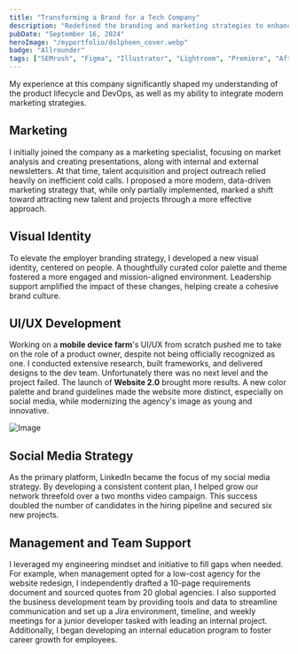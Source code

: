 ```yaml
---
title: "Transforming a Brand for a Tech Company"  
description: "Redefined the branding and marketing strategies to enhance talent attraction and drive project growth."  
pubDate: "September 16, 2024"  
heroImage: "/myportfolio/dolpheen_cover.webp"  
badge: "Allrounder"  
tags: ["SEMrush", "Figma", "Illustrator", "Lightroom", "Premiere", "After Effect", "Jira", "LinkedIn", "Google Ads", "Marketing"]  
---
```


My experience at this company significantly shaped my understanding of the product lifecycle and DevOps, as well as my ability to integrate modern marketing strategies.

## Marketing

I initially joined the company as a marketing specialist, focusing on market analysis and creating presentations, along with internal and external newsletters. At that time, talent acquisition and project outreach relied heavily on inefficient cold calls. I proposed a more modern, data-driven marketing strategy that, while only partially implemented, marked a shift toward attracting new talent and projects through a more effective approach.

## Visual Identity

To elevate the employer branding strategy, I developed a new visual identity, centered on people. A thoughtfully curated color palette and theme fostered a more engaged and mission-aligned environment. Leadership support amplified the impact of these changes, helping create a cohesive brand culture.

## UI/UX Development

Working on a **mobile device farm**'s UI/UX from scratch pushed me to take on the role of a product owner, despite not being officially recognized as one. I conducted extensive research, built frameworks, and delivered designs to the dev team. Unfortunately there was no next level and the project failed. The launch of **Website 2.0** brought more results. A new color palette and brand guidelines made the website more distinct, especially on social media, while modernizing the agency's image as young and innovative.

![Image](/myportfolio/dolpheen_selection.webp)

## Social Media Strategy

As the primary platform, LinkedIn became the focus of my social media strategy. By developing a consistent content plan, I helped grow our network threefold over a two months video campaign. This success doubled the number of candidates in the hiring pipeline and secured six new projects. 

## Management and Team Support

I leveraged my engineering mindset and initiative to fill gaps when needed. For example, when management opted for a low-cost agency for the website redesign, I independently drafted a 10-page requirements document and sourced quotes from 20 global agencies. I also supported the business development team by providing tools and data to streamline communication and set up a Jira environment, timeline, and weekly meetings for a junior developer tasked with leading an internal project. Additionally, I began developing an internal education program to foster career growth for employees.






